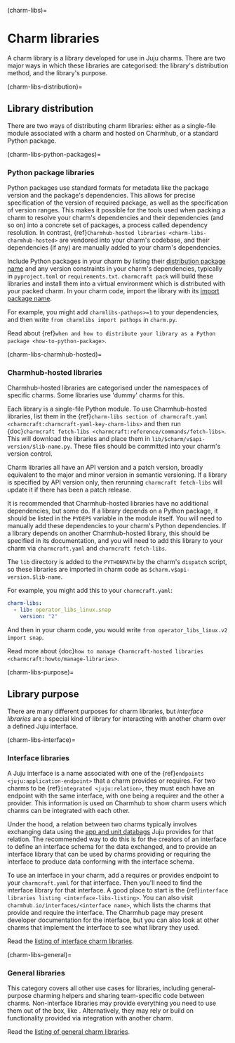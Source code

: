 (charm-libs)=
# Charm libraries

A charm library is a library developed for use in Juju charms. There are two major ways in which these libraries are categorised: the library's distribution method, and the library's purpose.

(charm-libs-distribution)=
## Library distribution

There are two ways of distributing charm libraries: either as a single-file module associated with a charm and hosted on Charmhub, or a standard Python package.

(charm-libs-python-packages)=
### Python package libraries

Python packages use standard formats for metadata like the package version and the package's dependencies. This allows for precise specification of the version of required package, as well as the specification of version ranges. This makes it possible for the tools used when packing a charm to resolve your charm's dependencies and their dependencies (and so on) into a concrete set of packages, a process called dependency resolution. In contrast, {ref}`Charmhub-hosted libraries <charm-libs-charmhub-hosted>` are vendored into your charm's codebase, and their dependencies (if any) are manually added to your charm's dependencies.

Include Python packages in your charm by listing their [distribution package name](https://packaging.python.org/en/latest/discussions/distribution-package-vs-import-package/#what-s-a-distribution-package) and any version constraints in your charm's dependencies, typically in `pyproject.toml` or `requirements.txt`. `charmcraft pack` will build these libraries and install them into a virtual environment which is distributed with your packed charm. In your charm code, import the library with its [import package name](https://packaging.python.org/en/latest/discussions/distribution-package-vs-import-package/#what-s-an-import-package).

For example, you might add `charmlibs-pathops>=1` to your dependencies, and then write `from charmlibs import pathops` in `charm.py`.

Read about {ref}`when and how to distribute your library as a Python package <how-to-python-package>`.

(charm-libs-charmhub-hosted)=
### Charmhub-hosted libraries

Charmhub-hosted libraries are categorised under the namespaces of specific charms. Some libraries use 'dummy' charms for this.

Each library is a single-file Python module. To use Charmhub-hosted libraries, list them in the {ref}`charm-libs section of charmcraft.yaml <charmcraft:charmcraft-yaml-key-charm-libs>` and then run {doc}`charmcraft fetch-libs <charmcraft:reference/commands/fetch-libs>`. This will download the libraries and place them in `lib/$charm/v$api-version/$lib-name.py`. These files should be committed into your charm's version control.

Charm libraries all have an API version and a patch version, broadly equivalent to the major and minor version in semantic versioning. If a library is specified by API version only, then rerunning `charmcraft fetch-libs` will update it if there has been a patch release.

It is recommended that Charmhub-hosted libraries have no additional dependencies, but some do. If a library depends on a Python package, it should be listed in the `PYDEPS` variable in the module itself. You will need to manually add these dependencies to your charm's Python dependencies. If a library depends on another Charmhub-hosted library, this should be specified in its documentation, and you will need to add this library to your charm via `charmcraft.yaml` and `charmcraft fetch-libs`.

The `lib` directory is added to the `PYTHONPATH` by the charm's `dispatch` script, so these libraries are imported in charm code as `$charm.v$api-version.$lib-name`.

For example, you might add this to your `charmcraft.yaml`:

```yaml
charm-libs:
  - lib: operator_libs_linux.snap
    version: "2"
```

And then in your charm code, you would write `from operator_libs_linux.v2 import snap`.

Read more about {doc}`how to manage Charmcraft-hosted libraries <charmcraft:howto/manage-libraries>`.

(charm-libs-purpose)=
## Library purpose

There are many different purposes for charm libraries, but *interface libraries* are a special kind of library for interacting with another charm over a defined Juju interface.

(charm-libs-interface)=
### Interface libraries

A Juju interface is a name associated with one of the {ref}`endpoints <juju:application-endpoint>` that a charm provides or requires. For two charms to be {ref}`integrated <juju:relation>`, they must each have an endpoint with the same interface, with one being a requirer and the other a provider. This information is used on Charmhub to show charm users which charms can be integrated with each other.

Under the hood, a relation between two charms typically involves exchanging data using the [app and unit databags](https://documentation.ubuntu.com/juju/3.6/reference/relation/#permissions-around-relation-databags) Juju provides for that relation. The recommended way to do this is for the creators of an interface to define an interface schema for the data exchanged, and to provide an interface library that can be used by charms providing or requiring the interface to produce data conforming with the interface schema.

To use an interface in your charm, add a requires or provides endpoint to your `charmcraft.yaml` for that interface. Then you'll need to find the interface library for that interface. A good place to start is the {ref}`interface libraries listing <interface-libs-listing>`. You can also visit `charmhub.io/interfaces/<interface name>`, which lists the charms that provide and require the interface. The Charmhub page may present developer documentation for the interface, but you can also look at other charms that implement the interface to see what library they used.

Read the [listing of interface charm libraries](general-libs-listing).

(charm-libs-general)=
### General libraries

This category covers all other use cases for libraries, including general-purpose charming helpers and sharing team-specific code between charms. Non-interface libraries may provide everything you need to use them out of the box, like [](pathops). Alternatively, they may rely or build on functionality provided via integration with another charm.

Read the [listing of general charm libraries](general-libs-listing).
